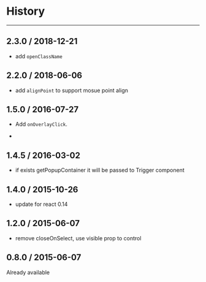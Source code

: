 # History
----

## 2.3.0 / 2018-12-21

- add `openClassName`

## 2.2.0 / 2018-06-06

- add `alignPoint` to support mosue point align

## 1.5.0 / 2016-07-27

- Add `onOverlayClick`.

-

## 1.4.5 / 2016-03-02

- if exists getPopupContainer it will be passed to Trigger component

## 1.4.0 / 2015-10-26

- update for react 0.14

## 1.2.0 / 2015-06-07

- remove closeOnSelect, use visible prop to control

## 0.8.0 / 2015-06-07

Already available
